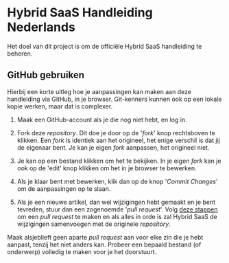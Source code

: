 <properties menutitle="Bijdragen aan deze handleiding" pagetitle="Hybrid SaaS | Online Business Software" description="" />

Hybrid SaaS Handleiding Nederlands
================================
Het doel van dit project is om de officiële Hybrid SaaS handleiding te beheren.


GitHub gebruiken
-------------------

Hierbij een korte uitleg hoe je aanpassingen kan maken aan deze handleiding via GitHub, in je browser. Git-kenners kunnen ook op een lokale kopie werken, maar dat is complexer.

1.  Maak een GitHub-account als je die nog niet hebt, en log in.

2.  Fork deze *repository*. Dit doe je door op de '*fork*' knop rechtsboven te klikken. Een *fork* is identiek aan het origineel, het enige verschil is dat jij de eigenaar bent. Je kan je eigen *fork* aanpassen, het origineel niet.

3.  Je kan op een bestand klikken om het te bekijken. In je eigen *fork* kan je ook op de 'edit' knop klikken om het in je browser te bewerken.

4.  Als je klaar bent met bewerken, klik dan op de knop '*Commit Changes*' om de aanpassingen op te slaan.

5.  Als je een nieuwe artikel, dan wel wijzigingen hebt gemaakt en je bent tevreden, stuur dan een zogenoemde '*pull request*'. Volg [deze stappen](https://help.github.com/articles/creating-a-pull-request) om een *pull request* te maken en als alles in orde is zal Hybrid SaaS de wijzigingen samenvoegen met de originele *repository*.

Maak alsjeblieft geen aparte *pull request* aan voor elke zin die je hebt aanpast, tenzij het niet anders kan. Probeer een bepaald bestand (of onderwerp) volledig te maken voor je het doorstuurt.
